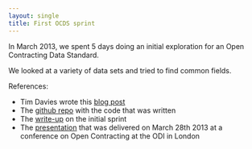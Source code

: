 ```yaml
---
layout: single
title: First OCDS sprint
---
```

In March 2013, we spent 5 days doing an initial exploration for an Open Contracting Data Standard.

We looked at a variety of data sets and tried to find common fields.

References:

* Tim Davies wrote this [blog post](http://www.timdavies.org.uk/2013/04/04/developing-data-standards-for-open-contracting/)
* The [github repo](https://github.com/birdsarah/oc-datamerge-spike/) with the code that was written
* The [write-up](http://birdsarah.github.io/oc-datamerge-spike/) on the initial sprint
* The [presentation](https://github.com/birdsarah/oc-datamerge-spike/blob/master/Presentation-20130328.pptx?raw=true) that was delivered on March 28th 2013 at a conference on Open Contracting at the ODI in London

